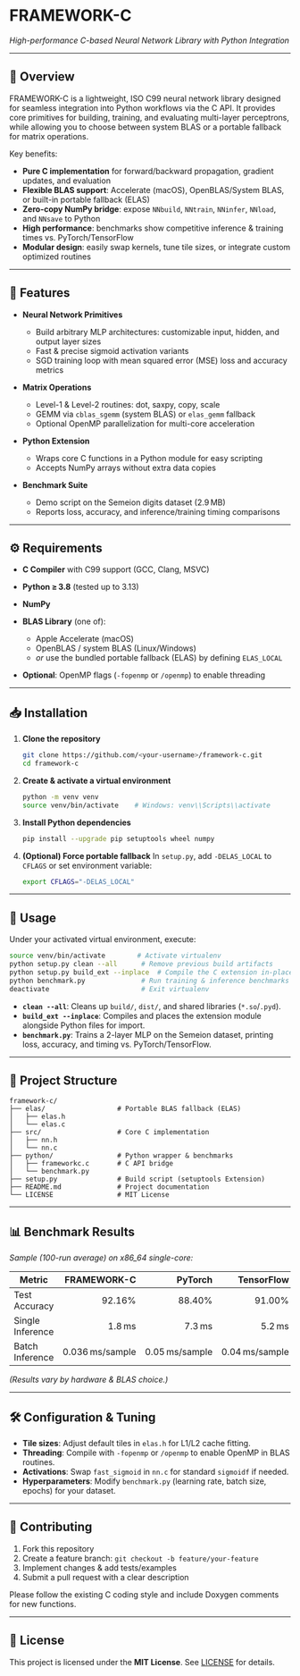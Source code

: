 # FRAMEWORK-C

*High-performance C-based Neural Network Library with Python Integration*

---

## 📖 Overview

FRAMEWORK-C is a lightweight, ISO C99 neural network library designed for seamless integration into Python workflows via the C API. It provides core primitives for building, training, and evaluating multi-layer perceptrons, while allowing you to choose between system BLAS or a portable fallback for matrix operations.

Key benefits:

* **Pure C implementation** for forward/backward propagation, gradient updates, and evaluation
* **Flexible BLAS support**: Accelerate (macOS), OpenBLAS/System BLAS, or built-in portable fallback (ELAS)
* **Zero-copy NumPy bridge**: expose `NNbuild`, `NNtrain`, `NNinfer`, `NNload`, and `NNsave` to Python
* **High performance**: benchmarks show competitive inference & training times vs. PyTorch/TensorFlow
* **Modular design**: easily swap kernels, tune tile sizes, or integrate custom optimized routines

---

## 🚀 Features

* **Neural Network Primitives**

  * Build arbitrary MLP architectures: customizable input, hidden, and output layer sizes
  * Fast & precise sigmoid activation variants
  * SGD training loop with mean squared error (MSE) loss and accuracy metrics

* **Matrix Operations**

  * Level-1 & Level-2 routines: dot, saxpy, copy, scale
  * GEMM via `cblas_sgemm` (system BLAS) or `elas_gemm` fallback
  * Optional OpenMP parallelization for multi-core acceleration

* **Python Extension**

  * Wraps core C functions in a Python module for easy scripting
  * Accepts NumPy arrays without extra data copies

* **Benchmark Suite**

  * Demo script on the Semeion digits dataset (2.9 MB)
  * Reports loss, accuracy, and inference/training timing comparisons

---

## ⚙️ Requirements

* **C Compiler** with C99 support (GCC, Clang, MSVC)
* **Python ≥ 3.8** (tested up to 3.13)
* **NumPy**
* **BLAS Library** (one of):

  * Apple Accelerate (macOS)
  * OpenBLAS / system BLAS (Linux/Windows)
  * *or* use the bundled portable fallback (ELAS) by defining `ELAS_LOCAL`
* **Optional**: OpenMP flags (`-fopenmp` or `/openmp`) to enable threading

---

## 📥 Installation

1. **Clone the repository**

   ```bash
   git clone https://github.com/<your-username>/framework-c.git
   cd framework-c
   ```
2. **Create & activate a virtual environment**

   ```bash
   python -m venv venv
   source venv/bin/activate    # Windows: venv\\Scripts\\activate
   ```
3. **Install Python dependencies**

   ```bash
   pip install --upgrade pip setuptools wheel numpy
   ```
4. **(Optional) Force portable fallback**
   In `setup.py`, add `-DELAS_LOCAL` to `CFLAGS` or set environment variable:

   ```bash
   export CFLAGS="-DELAS_LOCAL"
   ```

---

## 🔧 Usage

Under your activated virtual environment, execute:

```bash
source venv/bin/activate        # Activate virtualenv
python setup.py clean --all      # Remove previous build artifacts
python setup.py build_ext --inplace  # Compile the C extension in-place
python benchmark.py              # Run training & inference benchmarks
deactivate                       # Exit virtualenv
```

* **`clean --all`**: Cleans up `build/`, `dist/`, and shared libraries (`*.so`/`.pyd`).
* **`build_ext --inplace`**: Compiles and places the extension module alongside Python files for import.
* **`benchmark.py`**: Trains a 2-layer MLP on the Semeion dataset, printing loss, accuracy, and timing vs. PyTorch/TensorFlow.

---

## 📂 Project Structure

```
framework-c/
├── elas/                  # Portable BLAS fallback (ELAS)
│   ├── elas.h
│   └── elas.c
├── src/                   # Core C implementation
│   ├── nn.h
│   └── nn.c
├── python/                # Python wrapper & benchmarks
│   ├── frameworkc.c       # C API bridge
│   └── benchmark.py
├── setup.py               # Build script (setuptools Extension)
├── README.md              # Project documentation
└── LICENSE                # MIT License
```

---

## 📊 Benchmark Results

*Sample (100-run average) on x86\_64 single-core:*

| Metric           |     FRAMEWORK-C |        PyTorch |     TensorFlow |
| ---------------- | --------------: | -------------: | -------------: |
| Test Accuracy    |          92.16% |         88.40% |         91.00% |
| Single Inference |          1.8 ms |         7.3 ms |         5.2 ms |
| Batch Inference  | 0.036 ms/sample | 0.05 ms/sample | 0.04 ms/sample |

*(Results vary by hardware & BLAS choice.)*

---

## 🛠 Configuration & Tuning

* **Tile sizes**: Adjust default tiles in `elas.h` for L1/L2 cache fitting.
* **Threading**: Compile with `-fopenmp` or `/openmp` to enable OpenMP in BLAS routines.
* **Activations**: Swap `fast_sigmoid` in `nn.c` for standard `sigmoidf` if needed.
* **Hyperparameters**: Modify `benchmark.py` (learning rate, batch size, epochs) for your dataset.

---

## 🤝 Contributing

1. Fork this repository
2. Create a feature branch: `git checkout -b feature/your-feature`
3. Implement changes & add tests/examples
4. Submit a pull request with a clear description

Please follow the existing C coding style and include Doxygen comments for new functions.

---

## 📜 License

This project is licensed under the **MIT License**. See [LICENSE](LICENSE) for details.
